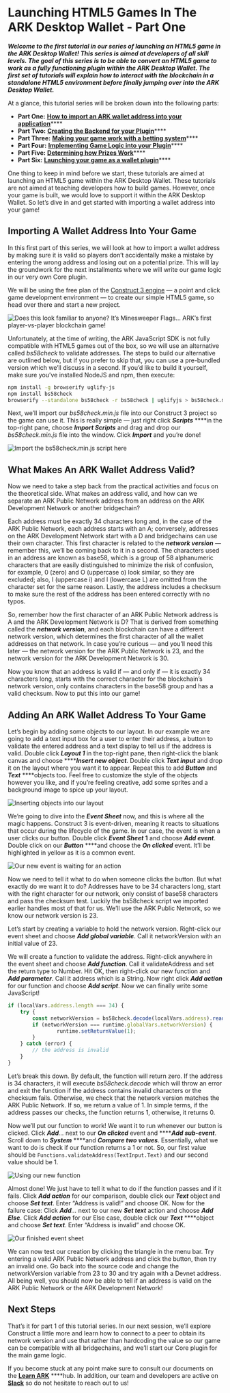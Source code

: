 # Launching HTML5 Games In The ARK Desktop Wallet - Part One

_**Welcome to the first tutorial in our series of launching an HTML5 game in the ARK Desktop Wallet! This series is aimed at developers of all skill levels. The goal of this series is to be able to convert an HTML5 game to work as a fully functioning plugin within the ARK Desktop Wallet. The first set of tutorials will explain how to interact with the blockchain in a standalone HTML5 environment before finally jumping over into the ARK Desktop Wallet.**_

At a glance, this tutorial series will be broken down into the following parts:

* **Part One:** [**How to import an ARK wallet address into your application**](https://guides.ark.dev/launching-html5-games-in-the-ark-desktop-wallet/launching-html5-games-in-the-ark-desktop-wallet-part-one)\*\*\*\*
* **Part Two:** [**Creating the Backend for your Plugin**](https://guides.ark.dev/launching-html5-games-in-the-ark-desktop-wallet/launching-html5-games-in-the-ark-desktop-wallet-part-two)\*\*\*\*
* **Part Three:** [**Making your game work with a betting system**](https://guides.ark.dev/launching-html5-games-in-the-ark-desktop-wallet/launching-html5-games-in-the-ark-desktop-wallet-part-three)\*\*\*\*
* **Part Four:** [**Implementing Game Logic into your Plugin**](https://guides.ark.dev/launching-html5-games-in-the-ark-desktop-wallet/launching-html5-games-in-the-ark-desktop-wallet-part-four)\*\*\*\*
* **Part Five:** [**Determining how Prizes Work**](https://guides.ark.dev/launching-html5-games-in-the-ark-desktop-wallet/launching-html5-games-in-the-ark-desktop-wallet-part-five)\*\*\*\*
* **Part Six:** [**Launching your game as a wallet plugin**](https://guides.ark.dev/launching-html5-games-in-the-ark-desktop-wallet/launching-html5-games-in-the-ark-desktop-wallet-part-six)\*\*\*\*

One thing to keep in mind before we start, these tutorials are aimed at launching an HTML5 game within the ARK Desktop Wallet. These tutorials are not aimed at teaching developers how to build games. However, once your game is built, we would love to support it within the ARK Desktop Wallet. So let’s dive in and get started with importing a wallet address into your game!

## Importing A Wallet Address Into Your Game <a id="1350"></a>

In this first part of this series, we will look at how to import a wallet address by making sure it is valid so players don’t accidentally make a mistake by entering the wrong address and losing out on a potential prize. This will lay the groundwork for the next installments where we will write our game logic in our very own Core plugin.

We will be using the free plan of the [Construct 3 engine](https://editor.construct.net/) — a point and click game development environment — to create our simple HTML5 game, so head over there and start a new project.

![Does this look familiar to anyone? It&#x2019;s Minesweeper Flags&#x2026; ARK&#x2019;s first player-vs-player blockchain game!](https://miro.medium.com/max/1200/0*c7k-nWUCk7262u8x)

Unfortunately, at the time of writing, the ARK JavaScript SDK is not fully compatible with HTML5 games out of the box, so we will use an alternative called _bs58check_ to validate addresses. The steps to build our alternative are outlined below, but if you prefer to skip that, you can use a pre-bundled version which we’ll discuss in a second. If you’d like to build it yourself, make sure you’ve installed NodeJS and npm, then execute:

```bash
npm install -g browserify uglify-js
npm install bs58check
browserify --standalone bs58check -r bs58check | uglifyjs > bs58check.min.js
```

Next, we’ll import our _bs58check.min.js_ file into our Construct 3 project so the game can use it. This is really simple — just right click _**Scripts**_ ****in the top-right pane, choose _**Import Scripts**_ and drag and drop our _bs58check.min.js_ file into the window. Click _**Import**_ and you’re done!

![Import the bs58check.min.js script here](https://miro.medium.com/max/428/0*RIUB0REioSFfp9Ln)

## What Makes An ARK Wallet Address Valid? <a id="9b8d"></a>

Now we need to take a step back from the practical activities and focus on the theoretical side. What makes an address valid, and how can we separate an ARK Public Network address from an address on the ARK Development Network or another bridgechain?

Each address must be exactly 34 characters long and, in the case of the ARK Public Network, each address starts with an A; conversely, addresses on the ARK Development Network start with a D and bridgechains can use their own character. This first character is related to the _**network version**_ — remember this, we’ll be coming back to it in a second. The characters used in an address are known as base58, which is a group of 58 alphanumeric characters that are easily distinguished to minimize the risk of confusion, for example, 0 \(zero\) and O \(uppercase o\) look similar, so they are excluded; also, I \(uppercase i\) and l \(lowercase L\) are omitted from the character set for the same reason. Lastly, the address includes a checksum to make sure the rest of the address has been entered correctly with no typos.

So, remember how the first character of an ARK Public Network address is A and the ARK Development Network is D? That is derived from something called the _**network version**_, and each blockchain can have a different network version, which determines the first character of all the wallet addresses on that network. In case you’re curious — and you’ll need this later — the network version for the ARK Public Network is 23, and the network version for the ARK Development Network is 30.

Now you know that an address is valid if — and only if — it is exactly 34 characters long, starts with the correct character for the blockchain’s network version, only contains characters in the base58 group and has a valid checksum. Now to put this into our game!

## Adding An ARK Wallet Address To Your Game <a id="9c2d"></a>

Let’s begin by adding some objects to our layout. In our example we are going to add a text input box for a user to enter their address, a button to validate the entered address and a text display to tell us if the address is valid. Double click _**Layout 1**_ in the top-right pane, then right-click the blank canvas and choose ****_**Insert new object**_. Double click _**Text input**_ and drop it on the layout where you want it to appear. Repeat this to add _**Button**_ and _**Text**_ ****objects too. Feel free to customize the style of the objects however you like, and if you’re feeling creative, add some sprites and a background image to spice up your layout.

![Inserting objects into our layout](https://miro.medium.com/max/906/0*NaoukkOl9-HZPMGz)

We’re going to dive into the _**Event Sheet**_ now, and this is where all the magic happens. Construct 3 is event-driven, meaning it reacts to situations that occur during the lifecycle of the game. In our case, the event is when a user clicks our button. Double click _**Event Sheet**_ **1** and choose _**Add event**_. Double click on our _**Button**_ ****and choose the _**On clicked**_ event. It’ll be highlighted in yellow as it is a common event.

![Our new event is waiting for an action](https://miro.medium.com/max/1184/0*7FM-PFvcNrnqzFNK)

Now we need to tell it what to do when someone clicks the button. But what exactly do we want it to do? Addresses have to be 34 characters long, start with the right character for our network, only consist of base58 characters and pass the checksum test. Luckily the bs58check script we imported earlier handles most of that for us. We’ll use the ARK Public Network, so we know our network version is 23.

Let’s start by creating a variable to hold the network version. Right-click our event sheet and choose _**Add global variable**_. Call it networkVersion with an initial value of 23.

We will create a function to validate the address. Right-click anywhere in the event sheet and choose _**Add function**_. Call it validateAddress and set the return type to Number. Hit OK, then right-click our new function and _**Add parameter**_. Call it address which is a String. Now right click _**Add action**_ for our function and choose _**Add script**_. Now we can finally write some JavaScript!

```javascript
if (localVars.address.length === 34) {
    try {
        const networkVersion = bs58check.decode(localVars.address).readUInt8(0);
        if (networkVersion === runtime.globalVars.networkVersion) {
                runtime.setReturnValue(1);
        }
    } catch (error) {
        // the address is invalid
    }
}
```

Let’s break this down. By default, the function will return zero. If the address is 34 characters, it will execute _bs58check.decode_ which will throw an error and exit the function if the address contains invalid characters or the checksum fails. Otherwise, we check that the network version matches the ARK Public Network. If so, we return a value of 1. In simple terms, if the address passes our checks, the function returns 1, otherwise, it returns 0.

Now we’ll put our function to work! We want it to run whenever our button is clicked. Click _**Add**…_ next to our _**On clicked**_ event and ****_**Add sub-event**_. Scroll down to _**System**_ ****and _**Compare two values**_. Essentially, what we want to do is check if our function returns a 1 or not. So, our first value should be `Functions.validateAddress(TextInput.Text)` and our second value should be 1.

![Using our new function](https://miro.medium.com/max/755/0*XwonDwRsIKtj10xW)

Almost done! We just have to tell it what to do if the function passes and if it fails. Click _**Add action**_ for our comparison, double click our _**Text**_ object and choose _**Set text**_. Enter “Address is valid!” and choose OK. Now for the failure case: Click _**Add**…_ next to our new _**Set text**_ action and choose _**Add Else**_. Click _**Add action**_ for our Else case, double click our _**Text**_ ****object and choose _**Set text**_. Enter “Address is invalid” and choose OK.

![Our finished event sheet](https://miro.medium.com/max/1200/0*7K6k3qGZZiyyTqLQ)

We can now test our creation by clicking the triangle in the menu bar. Try entering a valid ARK Public Network address and click the button, then try an invalid one. Go back into the source code and change the networkVersion variable from 23 to 30 and try again with a Devnet address. All being well, you should now be able to tell if an address is valid on the ARK Public Network or the ARK Development Network!

## Next Steps <a id="dbbf"></a>

That’s it for part 1 of this tutorial series. In our next session, we’ll explore Construct a little more and learn how to connect to a peer to obtain its network version and use that rather than hardcoding the value so our game can be compatible with all bridgechains, and we’ll start our Core plugin for the main game logic.

If you become stuck at any point make sure to consult our documents on the [**Learn ARK**](https://learn.ark.dev/core-getting-started/setting-up-your-development-environment) ****hub. In addition, our team and developers are active on [**Slack**](https://ark.io/slack) so do not hesitate to reach out to us!

